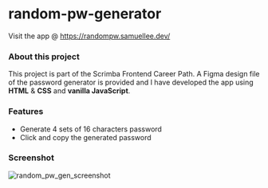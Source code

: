 # random-pw-generator
Visit the app @ https://randompw.samuellee.dev/
### About this project
This project is part of the Scrimba Frontend Career Path. A Figma design file of the password generator is provided and I have developed the app using **HTML** & **CSS** and **vanilla JavaScript**.

### Features
- Generate 4 sets of 16 characters password 
- Click and copy the generated password

### Screenshot 
![random_pw_gen_screenshot](https://user-images.githubusercontent.com/74324784/153338928-ecd255a1-b90b-4c5c-b558-14afe4162e2d.jpeg)



